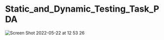 # Static_and_Dynamic_Testing_Task_PDA

![Screen Shot 2022-05-22 at 12 53 26](https://user-images.githubusercontent.com/79700458/169693906-d7cd7e6a-7b1a-4b32-99bc-bea7cf2c6af6.png)
